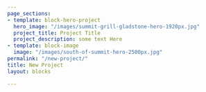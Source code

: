 ```yaml
---
page_sections:
- template: block-hero-project
  hero_image: "/images/summit-grill-gladstone-hero-1920px.jpg"
  project_title: Project Title
  project_description: some text Here
- template: block-image
  image: "/images/south-of-summit-hero-2500px.jpg"
permalink: "/new-project/"
title: New Project
layout: blocks

---
```

